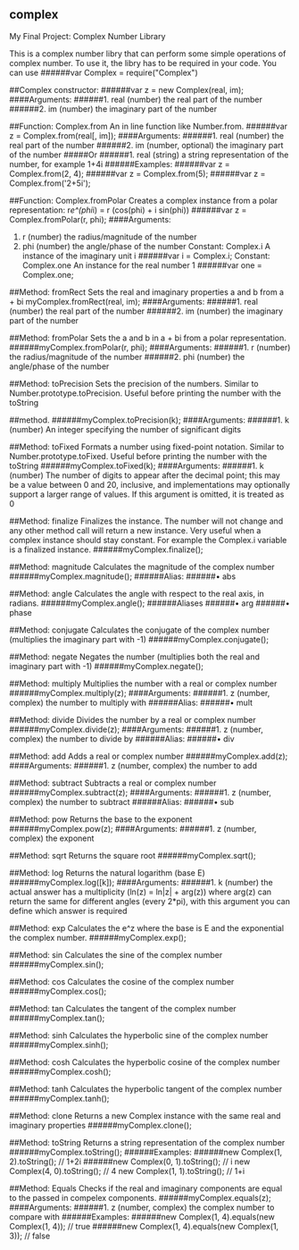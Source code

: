 ## complex
My Final Project: Complex Number Library

This is a complex number libry that can perform some simple operations of complex number.
To use it, the libry has to be required in your code. You can use
######var Complex = require("Complex")

##Complex constructor:
######var z = new Complex(real, im);
####Arguments:
######1.	real (number) the real part of the number
######2.	im (number) the imaginary part of the number

##Function: Complex.from
An in line function like Number.from.
######var z = Complex.from(real[, im]);
####Arguments:
######1.	real (number) the real part of the number
######2.	im (number, optional) the imaginary part of the number
#####Or
######1.	real (string) a string representation of the number, for example 1+4i
######Examples:
######var z = Complex.from(2, 4);
######var z = Complex.from(5);
######var z = Complex.from('2+5i');

##Function: Complex.fromPolar
Creates a complex instance from a polar representation: r*e^(phi*i) = r (cos(phi) + i sin(phi))
######var z = Complex.fromPolar(r, phi);
####Arguments:
1.	r (number) the radius/magnitude of the number
2.	phi (number) the angle/phase of the number
Constant: Complex.i
A instance of the imaginary unit i
######var i = Complex.i;
Constant: Complex.one
An instance for the real number 1
######var one = Complex.one;

##Method: fromRect
Sets the real and imaginary properties a and b from a + bi
myComplex.fromRect(real, im);
####Arguments:
######1.	real (number) the real part of the number
######2.	im (number) the imaginary part of the number

##Method: fromPolar
Sets the a and b in a + bi from a polar representation.
######myComplex.fromPolar(r, phi);
####Arguments:
######1.	r (number) the radius/magnitude of the number
######2.	phi (number) the angle/phase of the number

##Method: toPrecision
Sets the precision of the numbers. Similar to Number.prototype.toPrecision. Useful before printing the number with the toString 

##method.
######myComplex.toPrecision(k);
####Arguments:
######1.	k (number) An integer specifying the number of significant digits

##Method: toFixed
Formats a number using fixed-point notation. Similar to Number.prototype.toFixed. Useful before printing the number with the toString 
######myComplex.toFixed(k);
####Arguments:
######1.	k (number) The number of digits to appear after the decimal point; this may be a value between 0 and 20, inclusive, and implementations may optionally support a larger range of values. If this argument is omitted, it is treated as 0

##Method: finalize
Finalizes the instance. The number will not change and any other method call will return a new instance. Very useful when a complex instance should stay constant. For example the Complex.i variable is a finalized instance.
######myComplex.finalize();

##Method: magnitude
Calculates the magnitude of the complex number
######myComplex.magnitude();
######Alias:
######•	abs

##Method: angle
Calculates the angle with respect to the real axis, in radians.
######myComplex.angle();
######Aliases
######•	arg
######•	phase

##Method: conjugate
Calculates the conjugate of the complex number (multiplies the imaginary part with -1)
######myComplex.conjugate();

##Method: negate
Negates the number (multiplies both the real and imaginary part with -1)
######myComplex.negate();

##Method: multiply
Multiplies the number with a real or complex number
######myComplex.multiply(z);
####Arguments:
######1.	z (number, complex) the number to multiply with
######Alias:
######•	mult

##Method: divide
Divides the number by a real or complex number
######myComplex.divide(z);
####Arguments:
######1.	z (number, complex) the number to divide by
######Alias:
######•	div

##Method: add
Adds a real or complex number
######myComplex.add(z);
####Arguments:
######1.	z (number, complex) the number to add

##Method: subtract
Subtracts a real or complex number
######myComplex.subtract(z);
####Arguments:
######1.	z (number, complex) the number to subtract
######Alias:
######•	sub

##Method: pow
Returns the base to the exponent
######myComplex.pow(z);
####Arguments:
######1.	z (number, complex) the exponent

##Method: sqrt
Returns the square root
######myComplex.sqrt();

##Method: log
Returns the natural logarithm (base E)
######myComplex.log([k]);
####Arguments:
######1.	k (number) the actual answer has a multiplicity (ln(z) = ln|z| + arg(z)) where arg(z) can return the same for different angles (every 2*pi), with this argument you can define which answer is required

##Method: exp
Calculates the e^z where the base is E and the exponential the complex number.
######myComplex.exp();

##Method: sin
Calculates the sine of the complex number
######myComplex.sin();

##Method: cos
Calculates the cosine of the complex number
######myComplex.cos();

##Method: tan
Calculates the tangent of the complex number
######myComplex.tan();

##Method: sinh
Calculates the hyperbolic sine of the complex number
######myComplex.sinh();

##Method: cosh
Calculates the hyperbolic cosine of the complex number
######myComplex.cosh();

##Method: tanh
Calculates the hyperbolic tangent of the complex number
######myComplex.tanh();

##Method: clone
Returns a new Complex instance with the same real and imaginary properties
######myComplex.clone();

##Method: toString
Returns a string representation of the complex number
######myComplex.toString();
######Examples:
######new Complex(1, 2).toString(); // 1+2i
######new Complex(0, 1).toString(); // i
new Complex(4, 0).toString(); // 4
new Complex(1, 1).toString(); // 1+i

##Method: Equals
Checks if the real and imaginary components are equal to the passed in compelex components.
######myComplex.equals(z);
####Arguments:
######1.	z (number, complex) the complex number to compare with
######Examples:
######new Complex(1, 4).equals(new Complex(1, 4)); // true
######new Complex(1, 4).equals(new Complex(1, 3)); // false


